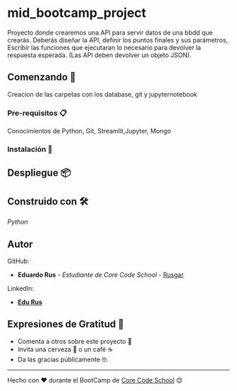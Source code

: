 # mid_bootcamp_project

Proyecto donde crearemos una API para servir datos de una bbdd que crearás. Deberás diseñar la API, definir los puntos finales y sus parámetros,
Escribir las funciones que ejecutaran lo necesario para devolver la respuesta esperada. (Las API deben devolver un objeto JSON).

## Comenzando 🚀

Creacion de las carpetas con los database, git y jupyternotebook




### Pre-requisitos 📋

Conocimientos de Python, Git, Streamlit,Jupyter, Mongo

### Instalación 🔧





## Despliegue 📦




## Construido con 🛠️

_Python_

## Autor



GitHub:
* **Eduardo Rus** - *Estudiante de Core Code School* - [Rusgar](https://github.com/rusgar)


LinkedIn:

* [**Edu Rus**](https://www.linkedin.com/in/eduardo-rus-carretero-b839041bb/)


## Expresiones de Gratitud 🎁

* Comenta a otros sobre este proyecto 📢
* Invita una cerveza 🍺 o un café ☕ 
* Da las gracias públicamente 🤓.

---
Hecho con ❤️  durante el BootCamp de [Core Code School](https://www.corecode.school/) 😊




